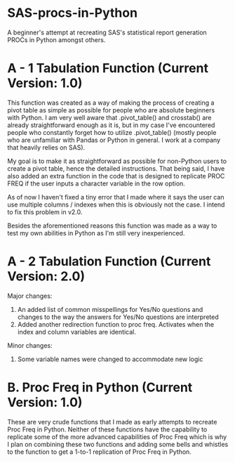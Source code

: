 # SAS-procs-in-Python
A beginner's attempt at recreating SAS's statistical report generation PROCs in Python amongst others.

# A - 1 Tabulation Function (Current Version: 1.0)

This function was created as a way of making the process of creating a pivot table as simple as possible for people who are absolute beginners with Python. I am very well aware that .pivot_table() and crosstab() are already straightforward enough as it is, but in my case I've encountered people who constantly forget how to utilize .pivot_table() (mostly people who are unfamiliar with Pandas or Python in general. I work at a company that heavily relies on SAS). 

My goal is to make it as straightforward as possible for non-Python users to create a pivot table, hence the detailed instructions. That being said, I have also added an extra function in the code that is designed to replicate PROC FREQ if the user inputs a character variable in the row option. 

As of now I haven't fixed a tiny error that I made where it says the user can use multiple columns / indexes when this is obviously not the case. I intend to fix this problem in v2.0.

Besides the aforementioned reasons this function was made as a way to test my own abilities in Python as I'm still very inexperienced.

# A - 2 Tabulation Function (Current Version: 2.0)

Major changes:
1. An added list of common misspellings for Yes/No questions and changes to the way the answers for Yes/No questions are interpreted 
2. Added another redirection function to proc freq. Activates when the index and column variables are identical.

Minor changes:
1. Some variable names were changed to accommodate new logic

# B. Proc Freq in Python (Current Version: 1.0)

These are very crude functions that I made as early attempts to recreate Proc Freq in Python. Neither of these functions have the capability to replicate some of the more advanced capabilities of Proc Freq which is why I plan on combining these two functions and adding some bells and whistles to the function to get a 1-to-1 replication of Proc Freq in Python. 

